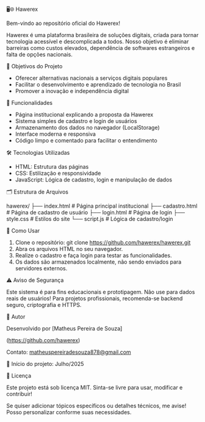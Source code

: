
🖥️🌐 Hawerex

Bem-vindo ao repositório oficial do Hawerex!
 
Hawerex é uma plataforma brasileira de soluções digitais, criada para tornar tecnologia acessível e descomplicada a todos. Nosso objetivo é eliminar barreiras como custos elevados, dependência de softwares estrangeiros e falta de opções nacionais.

🚀 Objetivos do Projeto

- Oferecer alternativas nacionais a serviços digitais populares
- Facilitar o desenvolvimento e aprendizado de tecnologia no Brasil
- Promover a inovação e independência digital

🧰 Funcionalidades

- Página institucional explicando a proposta da Hawerex
- Sistema simples de cadastro e login de usuários
- Armazenamento dos dados no navegador (LocalStorage)
- Interface moderna e responsiva
- Código limpo e comentado para facilitar o entendimento

🛠️ Tecnologias Utilizadas

- HTML: Estrutura das páginas
- CSS: Estilização e responsividade
- JavaScript: Lógica de cadastro, login e manipulação de dados

🗂️ Estrutura de Arquivos

hawerex/
├── index.html      # Página principal institucional
├── cadastro.html   # Página de cadastro de usuário
├── login.html      # Página de login
├── style.css       # Estilos do site
└── script.js       # Lógica de cadastro/login

🔧 Como Usar

1. Clone o repositório:
git clone https://github.com/hawerex/hawerex.git
2. Abra os arquivos HTML no seu navegador.
3. Realize o cadastro e faça login para testar as funcionalidades.
4. Os dados são armazenados localmente, não sendo enviados para servidores externos.

⚠️ Aviso de Segurança

Este sistema é para fins educacionais e prototipagem. Não use para dados reais de usuários! Para projetos profissionais, recomenda-se backend seguro, criptografia e HTTPS.

👤 Autor

Desenvolvido por [Matheus Pereira de Souza]

(https://github.com/hawerex)  

Contato: matheuspereiradesouza878@gmail.com
 
📅 Início do projeto: Julho/2025

📄 Licença

Este projeto está sob licença MIT. Sinta-se livre para usar, modificar e contribuir!

Se quiser adicionar tópicos específicos ou detalhes técnicos, me avise! Posso personalizar conforme suas necessidades.